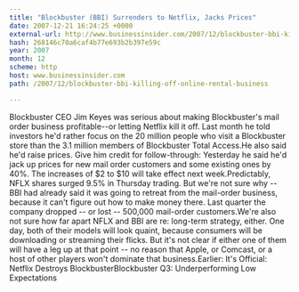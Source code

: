 ```yaml
---
title: "Blockbuster (BBI) Surrenders to Netflix, Jacks Prices"
date: 2007-12-21 16:24:25 +0000
external-url: http://www.businessinsider.com/2007/12/blockbuster-bbi-killing-off-online-rental-business
hash: 268146c70a6caf4b77e693b2b397e59c
year: 2007
month: 12
scheme: http
host: www.businessinsider.com
path: /2007/12/blockbuster-bbi-killing-off-online-rental-business

---
```


Blockbuster CEO Jim Keyes was serious about making Blockbuster's mail order business profitable--or letting Netflix kill it off. Last month he told investors he'd rather focus on the 20 million people who visit a Blockbuster store than the 3.1 million members of Blockbuster Total Access.He also said he'd raise prices. Give him credit for follow-through: Yesterday he said he'd jack up prices for new mail order customers and some existing ones by 40%. The increases of $2 to $10 will take effect next week.Predictably, NFLX shares surged 9.5% in Thursday trading. But we're not sure why -- BBI had already said it was going to retreat from the mail-order business, because it can't figure out how to make money there. Last quarter the company dropped -- or lost -- 500,000 mail-order customers.We're also not sure how far apart NFLX and BBI are re: long-term strategy, either. One day, both of their models will look quaint, because consumers will be downloading or streaming their flicks. But it's not clear if either one of them will have a leg up at that point -- no reason that Apple, or Comcast, or a host of other players won't dominate that business.Earlier: It's Official: Netflix Destroys BlockbusterBlockbuster Q3: Underperforming Low Expectations
